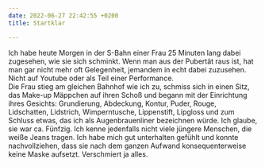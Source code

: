 ```yaml
---
date: 2022-06-27 22:42:55 +0200
title: Startklar

---
```

Ich habe heute Morgen in der S-Bahn einer Frau 25 Minuten lang dabei zugesehen, wie sie sich schminkt. Wenn man aus der Pubertät raus ist, hat man gar nicht mehr oft Gelegenheit, jemandem in echt dabei zuzusehen. Nicht auf Youtube oder als Teil einer Performance.   
Die Frau stieg am gleichen Bahnhof wie ich zu, schmiss sich in einen Sitz, das Make-up Mäppchen auf ihren Schoß und begann mit der Einrichtung ihres Gesichts: Grundierung, Abdeckung, Kontur, Puder, Rouge, Lidschatten, Lidstrich, Wimperntusche, Lippenstift, Lipgloss und zum Schluss etwas, das ich als Augenbrauenliner bezeichnen würde. Ich glaube, sie war ca. Fünfzig. Ich kenne jedenfalls nicht viele jüngere Menschen, die weiße Jeans tragen. Ich habe mich gut unterhalten gefühlt und konnte nachvollziehen, dass sie nach dem ganzen Aufwand konsequenterweise keine Maske aufsetzt. Verschmiert ja alles.